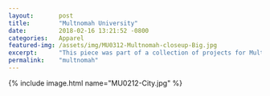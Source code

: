 ```yaml
---
layout:       post
title:        "Multnomah University"
date:         2018-02-16 13:21:52 -0800
categories:   Apparel
featured-img: /assets/img/MU0312-Multnomah-closeup-Big.jpg
excerpt:      "This piece was part of a collection of projects for Multnomah University. They wanted a retail program, geared toward students, to market on campus and in their online store. The school wanted a piece that reflected Portland, appealed to the college student demographic, and incorporated a vintage, collegiate-looking crest. My solution was a hand-illustrated line drawing of a prominent building on campus with the Portland cityscape and mountains in the background."
permalink:    "multnomah"
---
```


{% include image.html
	name="MU0212-City.jpg"
%}
